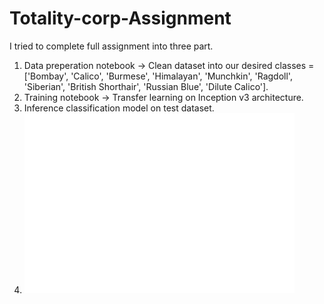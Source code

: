 # Totality-corp-Assignment
I tried to complete full assignment into three part.<br>
1. Data preperation notebook -> Clean dataset into our desired classes =['Bombay', 'Calico', 'Burmese', 'Himalayan', 'Munchkin', 'Ragdoll', 'Siberian', 'British Shorthair', 'Russian Blue', 'Dilute Calico'].<br>
2. Training notebook -> Transfer learning on Inception v3 architecture.<br>
3. Inference classification model on test dataset.
4. <img src="/LossVal_loss.png" alt="My cool logo"/>
